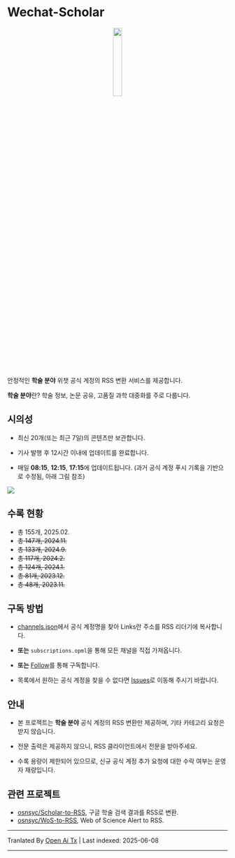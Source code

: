 # Wechat-Scholar

<div align=center>
<img src="https://raw.githubusercontent.com/osnsyc/Wechat-Scholar/refs/heads/main/doc/logo.png" width="20%" height="20%">
</div>

안정적인 **학술 분야** 위챗 공식 계정의 RSS 변환 서비스를 제공합니다.

**학술 분야**란? 학술 정보, 논문 공유, 고품질 과학 대중화를 주로 다룹니다.

## 시의성

- 최신 20개(또는 최근 7일)의 콘텐츠만 보관합니다.

- 기사 발행 후 12시간 이내에 업데이트를 완료합니다.

- 매일 **08:15**, **12:15**, **17:15**에 업데이트됩니다. (과거 공식 계정 푸시 기록을 기반으로 수정됨, 아래 그림 참조)

![](https://raw.githubusercontent.com/osnsyc/Wechat-Scholar/main/doc/push_time.png)

## 수록 현황

- 총 155개, 2025.02.
- ~~총 147개, 2024.11.~~
- ~~총 133개, 2024.9.~~
- ~~총 117개, 2024.2.~~
- ~~총 124개, 2024.1.~~
- ~~총 81개, 2023.12.~~
- ~~총 48개, 2023.11.~~

## 구독 방법

- [channels.json](https://raw.githubusercontent.com/osnsyc/Wechat-Scholar/main/channels.json)에서 공식 계정명을 찾아 Links란 주소를 RSS 리더기에 복사합니다.

- **또는** `subscriptions.opml`을 통해 모든 채널을 직접 가져옵니다.

- **또는** [Follow](https://app.follow.is/list/71378259800441856)를 통해 구독합니다.

- 목록에서 원하는 공식 계정을 찾을 수 없다면 [Issues](https://github.com/osnsyc/Wechat-Scholar/issues)로 이동해 주시기 바랍니다.

## 안내

- 본 프로젝트는 **학술 분야** 공식 계정의 RSS 변환만 제공하며, 기타 카테고리 요청은 받지 않습니다.

- 전문 출력은 제공하지 않으니, RSS 클라이언트에서 전문을 받아주세요.

- 수록 용량이 제한되어 있으므로, 신규 공식 계정 추가 요청에 대한 수락 여부는 운영자 재량입니다.

## 관련 프로젝트

- [osnsyc/Scholar-to-RSS](https://github.com/osnsyc/Scholar-to-RSS), 구글 학술 검색 결과를 RSS로 변환.
- [osnsyc/WoS-to-RSS](https://github.com/osnsyc/WoS-to-RSS), Web of Science Alert to RSS.


---

Tranlated By [Open Ai Tx](https://github.com/OpenAiTx/OpenAiTx) | Last indexed: 2025-06-08

---